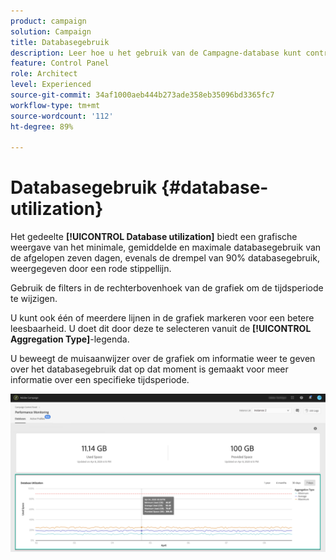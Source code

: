 ```yaml
---
product: campaign
solution: Campaign
title: Databasegebruik
description: Leer hoe u het gebruik van de Campagne-database kunt controleren in het Configuratiescherm.
feature: Control Panel
role: Architect
level: Experienced
source-git-commit: 34af1000aeb444b273ade358eb35096bd3365fc7
workflow-type: tm+mt
source-wordcount: '112'
ht-degree: 89%

---
```


# Databasegebruik {#database-utilization}

Het gedeelte **[!UICONTROL Database utilization]** biedt een grafische weergave van het minimale, gemiddelde en maximale databasegebruik van de afgelopen zeven dagen, evenals de drempel van 90% databasegebruik, weergegeven door een rode stippellijn.

Gebruik de filters in de rechterbovenhoek van de grafiek om de tijdsperiode te wijzigen.

U kunt ook één of meerdere lijnen in de grafiek markeren voor een betere leesbaarheid. U doet dit door deze te selecteren vanuit de **[!UICONTROL Aggregation Type]**-legenda.

U beweegt de muisaanwijzer over de grafiek om informatie weer te geven over het databasegebruik dat op dat moment is gemaakt voor meer informatie over een specifieke tijdsperiode.

![](assets/databases_dashboard_detail.png)
